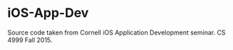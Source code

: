 # iOS-App-Dev

Source code taken from Cornell iOS Application Development seminar. CS 4999 Fall 2015.
